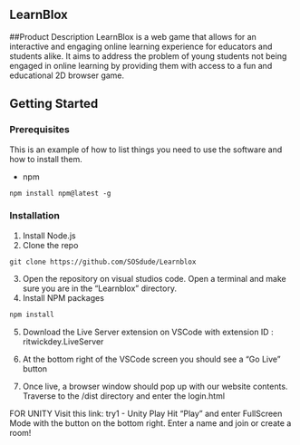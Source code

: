 <!-- ABOUT THE PROJECT -->
## LearnBlox

##Product Description
LearnBlox is a web game that allows for an interactive and engaging online learning experience for educators and students alike. It aims to address the problem of young students not being engaged in online learning by providing them with access to a fun and educational 2D browser game.

<!-- GETTING STARTED -->
## Getting Started
### Prerequisites

This is an example of how to list things you need to use the software and how to install them.
* npm
 ```
 npm install npm@latest -g
 ```

### Installation

1. Install Node.js
2. Clone the repo
  ```
  git clone https://github.com/SOSdude/Learnblox
  ```
3. Open the repository on visual studios code. Open a terminal and make sure you are in the “Learnblox” directory. 
4. Install NPM packages
  ```sh
  npm install
  ```
5. Download the Live Server extension on VSCode with extension ID : ritwickdey.LiveServer
6. At the bottom right of the VSCode screen you should see a “Go Live” button


7. Once live, a browser window should pop up with our website contents. Traverse to the /dist directory and enter the login.html


FOR UNITY
Visit this link: try1 - Unity Play
Hit “Play” and enter FullScreen Mode with the button on the bottom right.
Enter a name and join or create a room!

